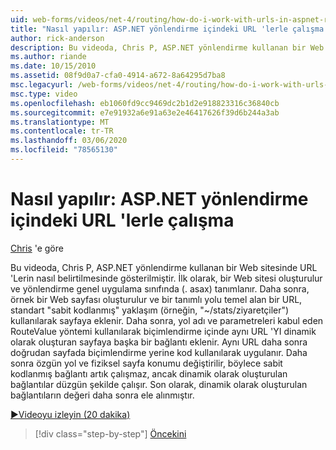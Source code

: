 ```yaml
---
uid: web-forms/videos/net-4/routing/how-do-i-work-with-urls-in-aspnet-routing
title: "Nasıl yapılır: ASP.NET yönlendirme içindeki URL 'lerle çalışma | Microsoft Docs"
author: rick-anderson
description: Bu videoda, Chris P, ASP.NET yönlendirme kullanan bir Web sitesinde URL 'Lerin nasıl belirtilmesinde gösterilmiştir. İlk olarak, bir Web sitesi oluşturulur ve yönlendirme GL 'de tanımlanmıştır...
ms.author: riande
ms.date: 10/15/2010
ms.assetid: 08f9d0a7-cfa0-4914-a672-8a64295d7ba8
msc.legacyurl: /web-forms/videos/net-4/routing/how-do-i-work-with-urls-in-aspnet-routing
msc.type: video
ms.openlocfilehash: eb1060fd9cc9469dc2b1d2e918823316c36840cb
ms.sourcegitcommit: e7e91932a6e91a63e2e46417626f39d6b244a3ab
ms.translationtype: MT
ms.contentlocale: tr-TR
ms.lasthandoff: 03/06/2020
ms.locfileid: "78565130"
---
```

# <a name="how-do-i-work-with-urls-in-aspnet-routing"></a>Nasıl yapılır: ASP.NET yönlendirme içindeki URL 'lerle çalışma

[Chris](https://twitter.com/chrispels) 'e göre

Bu videoda, Chris P, ASP.NET yönlendirme kullanan bir Web sitesinde URL 'Lerin nasıl belirtilmesinde gösterilmiştir. İlk olarak, bir Web sitesi oluşturulur ve yönlendirme genel uygulama sınıfında (. asax) tanımlanır. Daha sonra, örnek bir Web sayfası oluşturulur ve bir tanımlı yolu temel alan bir URL, standart "sabit kodlanmış" yaklaşım (örneğin, "~/stats/ziyaretçiler") kullanılarak sayfaya eklenir. Daha sonra, yol adı ve parametreleri kabul eden RouteValue yöntemi kullanılarak biçimlendirme içinde aynı URL 'YI dinamik olarak oluşturan sayfaya başka bir bağlantı eklenir. Aynı URL daha sonra doğrudan sayfada biçimlendirme yerine kod kullanılarak uygulanır. Daha sonra özgün yol ve fiziksel sayfa konumu değiştirilir, böylece sabit kodlanmış bağlantı artık çalışmaz, ancak dinamik olarak oluşturulan bağlantılar düzgün şekilde çalışır. Son olarak, dinamik olarak oluşturulan bağlantıların değeri daha sonra ele alınmıştır.

[&#9654;Videoyu izleyin (20 dakika)](https://channel9.msdn.com/Blogs/ASP-NET-Site-Videos/how-do-i-work-with-urls-in-aspnet-routing)

> [!div class="step-by-step"]
> [Öncekini](how-do-i-use-routing-with-aspnet-web-forms.md)
